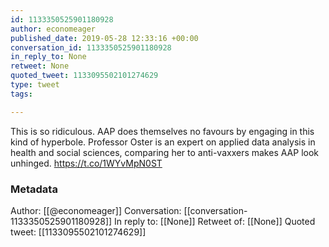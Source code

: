 ```yaml
---
id: 1133350525901180928
author: economeager
published_date: 2019-05-28 12:33:16 +00:00
conversation_id: 1133350525901180928
in_reply_to: None
retweet: None
quoted_tweet: 1133095502101274629
type: tweet
tags:

---
```


This is so ridiculous. AAP does themselves no favours by engaging in this kind of hyperbole. Professor Oster is an expert on applied data analysis in health and social sciences, comparing her to anti-vaxxers makes AAP look unhinged. https://t.co/1WYvMpN0ST

### Metadata

Author: [[@economeager]]
Conversation: [[conversation-1133350525901180928]]
In reply to: [[None]]
Retweet of: [[None]]
Quoted tweet: [[1133095502101274629]]
